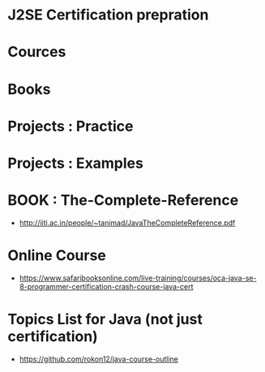 # J2SE Certification prepration

# Cources

# Books

# Projects : Practice

# Projects : Examples

# BOOK : The-Complete-Reference

- http://iiti.ac.in/people/~tanimad/JavaTheCompleteReference.pdf

# Online Course 
- https://www.safaribooksonline.com/live-training/courses/oca-java-se-8-programmer-certification-crash-course-java-cert

# Topics List for Java (not just certification) 
- https://github.com/rokon12/java-course-outline
